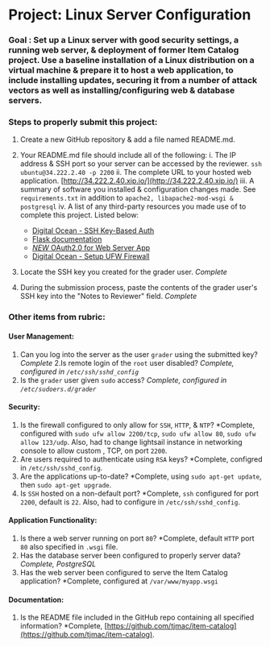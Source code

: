 # Project: Linux Server Configuration

### Goal : Set up a Linux server with good security settings, a running web server, & deployment of former Item Catalog project. Use a baseline installation of a Linux distribution on a virtual machine & prepare it to host a web application, to include installing updates, securing it from a number of attack vectors as well as installing/configuring web & database servers.

### Steps to properly submit this project:
1. Create a new GitHub repository & add a file named README.md.

2. Your README.md file should include all of the following:
  i. The IP address & SSH port so your server can be accessed by the reviewer. `ssh ubuntu@34.222.2.40 -p 2200`
  ii. The complete URL to your hosted web application. [http://34.222.2.40.xip.io/](http://34.222.2.40.xip.io/)
  iii. A summary of software you installed & configuration changes made. See `requirements.txt` in addition to `apache2, libapache2-mod-wsgi & postgresql`
  iv. A list of any third-party resources you made use of to complete this project. Listed below:
    - [Digital Ocean - SSH Key-Based Auth](https://www.digitalocean.com/community/tutorials/how-to-configure-ssh-key-based-authentication-on-a-linux-server)
    - [Flask documentation](http://flask.pocoo.org/docs/1.0/deploying/mod_wsgi/)
    - [*NEW* OAuth2.0 for Web Server App](https://developers.google.com/api-client-library/python/auth/web-app)
    - [Digital Ocean - Setup UFW Firewall](https://www.digitalocean.com/community/tutorials/how-to-setup-a-firewall-with-ufw-on-an-ubuntu-and-debian-cloud-server)

3. Locate the SSH key you created for the grader user. *Complete*

4. During the submission process, paste the contents of the grader user's SSH key into the "Notes to Reviewer" field. *Complete*


### Other items from rubric:
#### User Management:
1. Can you log into the server as the user `grader` using the submitted key? *Complete*
2.Is remote login of the `root` user disabled? *Complete, configured in `/etc/ssh/sshd_config`*
3. Is the `grader` user given `sudo` access? *Complete, configured in `/etc/sudoers.d/grader`*

#### Security:
1. Is the firewall configured to only allow for `SSH`, `HTTP`, & `NTP`? *Complete, configured with `sudo ufw allow 2200/tcp`, `sudo ufw allow 80`, `sudo ufw allow 123/udp`. Also, had to change lightsail instance in networking console to allow custom , TCP, on port `2200`.
2. Are users required to authenticate using `RSA` keys? *Complete, configred in `/etc/ssh/sshd_config`.
3. Are the applications up-to-date? *Complete, using `sudo apt-get update`, then `sudo apt-get upgrade`.
4. Is `SSH` hosted on a non-default port? *Complete, `ssh` configured for port `2200`, default is `22`. Also, had to configure in `/etc/ssh/sshd_config`.

#### Application Functionality:
1. Is there a web server running on port `80`? *Complete, default `HTTP` port `80` also specified in `.wsgi` file.
2. Has the database server been configured to properly server data? *Complete, PostgreSQL*
3. Has the web server been configured to serve the Item Catalog application? *Complete, configured at `/var/www/myapp.wsgi`

#### Documentation:
1. Is the README file included in the GitHub repo containing all specified information? *Complete, [https://github.com/tjmac/item-catalog](https://github.com/tjmac/item-catalog).


